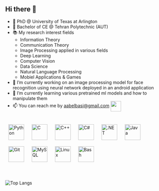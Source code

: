 ## Hi there 👋

- 🏫 PhD @ University of Texas at Arlington
- 🏫 Bachelor of CE @ Tehran Polytechnic (AUT) 
- 📚 My research interest fields
  - Information Theory
  - Communication Theory
  - Image Processing applied in various fields
  - Deep Learning
  - Computer Vision
  - Data Science
  - Natural Language Processing
  - Mobiel Applications & Games
- 🔭 I’m currently working on an image processing model for face recognition using neural network deployed in an android application
- 🌱 I’m currently learning various pretrained ml models and how to manipulate them
- 📫 You can reach me by aabelbasi@gmail.com <img align="center" src="https://github.com/rajput2107/rajput2107/blob/master/Assets/Handshake.gif" height="33px" />
<br>

<div align = "left">
<img style="margin: 10px" src="https://profilinator.rishav.dev/skills-assets/python-original.svg" alt="Python" height="50" /> 
<img style="margin: 10px" src="https://profilinator.rishav.dev/skills-assets/c-original.svg" alt="C" height="50" />  
<img style="margin: 10px" src="https://profilinator.rishav.dev/skills-assets/cplusplus-original.svg" alt="C++" height="50" />
<img style="margin: 10px" src="https://profilinator.rishav.dev/skills-assets/csharp-original.svg" alt="C#" height="50" />
<img style="margin: 10px" src="https://profilinator.rishav.dev/skills-assets/dot-net-original-wordmark.svg" alt=".NET" height="50" />
<img style="margin: 10px" src="https://profilinator.rishav.dev/skills-assets/java-original-wordmark.svg" alt="Java" height="50" />  
<img style="margin: 10px" src="https://profilinator.rishav.dev/skills-assets/git-scm-icon.svg" alt="Git" height="50" />  
<img style="margin: 10px" src="https://profilinator.rishav.dev/skills-assets/mysql-original-wordmark.svg" alt="MySQL" height="50" />  
<img style="margin: 10px" src="https://profilinator.rishav.dev/skills-assets/linux-original.svg" alt="Linux" height="50" />  
<img style="margin: 10px" src="https://profilinator.rishav.dev/skills-assets/gnu_bash-icon.svg" alt="Bash" height="50" />
<br>
<br>
<br>

![Top Langs](https://github-readme-stats.vercel.app/api/top-langs/?username=amirbelbasi&layout=donut&hide=javascript,css,scss,html&theme=tokyonight)
